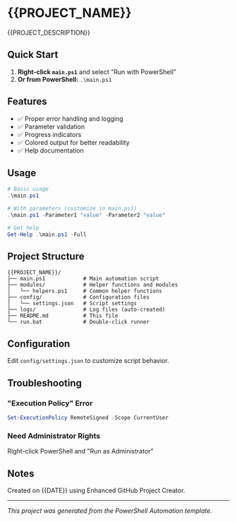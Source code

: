 # {{PROJECT_NAME}}

{{PROJECT_DESCRIPTION}}

## Quick Start

1. **Right-click `main.ps1`** and select "Run with PowerShell"
2. **Or from PowerShell:** `.\main.ps1`

## Features

- ✅ Proper error handling and logging
- ✅ Parameter validation
- ✅ Progress indicators
- ✅ Colored output for better readability
- ✅ Help documentation

## Usage

```powershell
# Basic usage
.\main.ps1

# With parameters (customize in main.ps1)
.\main.ps1 -Parameter1 "value" -Parameter2 "value"

# Get help
Get-Help .\main.ps1 -Full
```

## Project Structure

```
{{PROJECT_NAME}}/
├── main.ps1            # Main automation script
├── modules/            # Helper functions and modules
│   └── helpers.ps1     # Common helper functions
├── config/             # Configuration files
│   └── settings.json   # Script settings
├── logs/               # Log files (auto-created)
├── README.md           # This file
└── run.bat             # Double-click runner
```

## Configuration

Edit `config/settings.json` to customize script behavior.

## Troubleshooting

### "Execution Policy" Error
```powershell
Set-ExecutionPolicy RemoteSigned -Scope CurrentUser
```

### Need Administrator Rights
Right-click PowerShell and "Run as Administrator"

## Notes

Created on {{DATE}} using Enhanced GitHub Project Creator.

---

*This project was generated from the PowerShell Automation template.*
